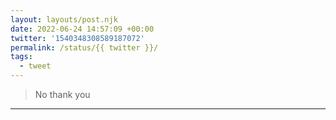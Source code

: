 ```yaml
---
layout: layouts/post.njk
date: 2022-06-24 14:57:09 +00:00
twitter: '1540348308589187072'
permalink: /status/{{ twitter }}/
tags: 
  - tweet
---
```


> No thank you

---
